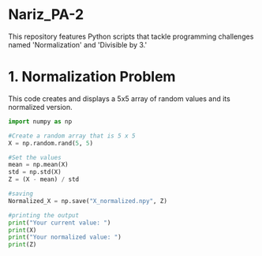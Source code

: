# Nariz_PA-2
This repository features Python scripts that tackle programming challenges named 'Normalization' and 'Divisible by 3.'

# 1. Normalization Problem
This code creates and displays a 5x5 array of random values and its normalized version.

```python
import numpy as np

#Create a random array that is 5 x 5
X = np.random.rand(5, 5)

#Set the values
mean = np.mean(X)
std = np.std(X)
Z = (X - mean) / std

#saving
Normalized_X = np.save("X_normalized.npy", Z)

#printing the output
print("Your current value: ")
print(X)
print("Your normalized value: ")
print(Z)
```
